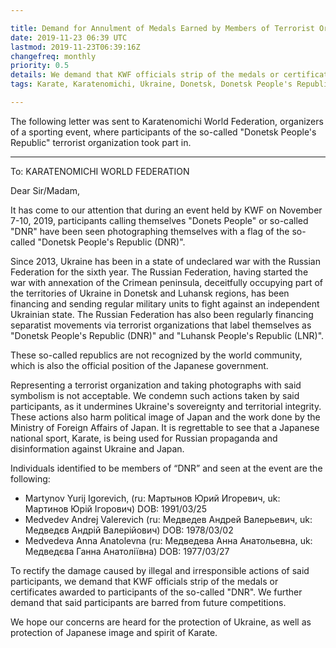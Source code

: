 ```yaml
---

title: Demand for Annulment of Medals Earned by Members of Terrorist Organization "DNR"
date: 2019-11-23 06:39 UTC
lastmod: 2019-11-23T06:39:16Z
changefreq: monthly
priority: 0.5
details: We demand that KWF officials strip of the medals or certificates awarded to participants of the so-called "DNR"
tags: Karate, Karatenomichi, Ukraine, Donetsk, Donetsk People's Republic, Russia, Russian Federation, Crimea, War ,territorial integrity

---
```


The following letter was sent to Karatenomichi World Federation, organizers of a sporting event, where participants of the so-called "Donetsk People's Republic" terrorist organization took part in.

<hr />

To: KARATENOMICHI WORLD FEDERATION

Dear Sir/Madam,

It has come to our attention that during an event held by KWF on November 7-10, 2019, participants calling themselves "Donets People" or so-called "DNR" have been seen photographing themselves with a flag of the so-called "Donetsk People's Republic (DNR)".

Since 2013, Ukraine has been in a state of undeclared war with the Russian Federation for the sixth year. The Russian Federation, having started the war with annexation of the Crimean peninsula, deceitfully occupying part of the territories of Ukraine in Donetsk and Luhansk regions, has been financing and sending regular military units to fight against an independent Ukrainian state. The Russian Federation has also been regularly financing separatist movements via terrorist organizations that label themselves as "Donetsk People's Republic (DNR)" and "Luhansk People's Republic (LNR)".

These so-called republics are not recognized by the world community, which is also the official position of the Japanese government.

Representing a terrorist organization and taking photographs with said symbolism is not acceptable. We condemn such actions taken by said participants, as it undermines Ukraine's sovereignty and territorial integrity. These actions also harm political image of Japan and the work done by the Ministry of Foreign Affairs of Japan. It is regrettable to see that a Japanese national sport, Karate, is being used for Russian propaganda and disinformation against Ukraine and Japan.

Individuals identified to be members of “DNR” and seen at the event are the following:

- Martynov Yurij Igorevich, (ru: Мартынов Юрий Игоревич, uk: Мартинов Юрій Ігорович) DOB: 1991/03/25
- Medvedev Andrej Valerevich (ru: Медведев Андрей Валерьевич, uk: Медведєв Андрій Валерійович) DOB: 1978/03/02
- Medvedeva Anna Anatolevna (ru: Медведева Анна Анатольевна, uk: Медведєва Ганна Анатоліївна) DOB: 1977/03/27

To rectify the damage caused by illegal and irresponsible actions of said participants, we demand that KWF officials strip of the medals or certificates awarded to participants of the so-called "DNR". We further demand that said participants are barred from future competitions.

We hope our concerns are heard for the protection of Ukraine, as well as protection of Japanese image and spirit of Karate.
